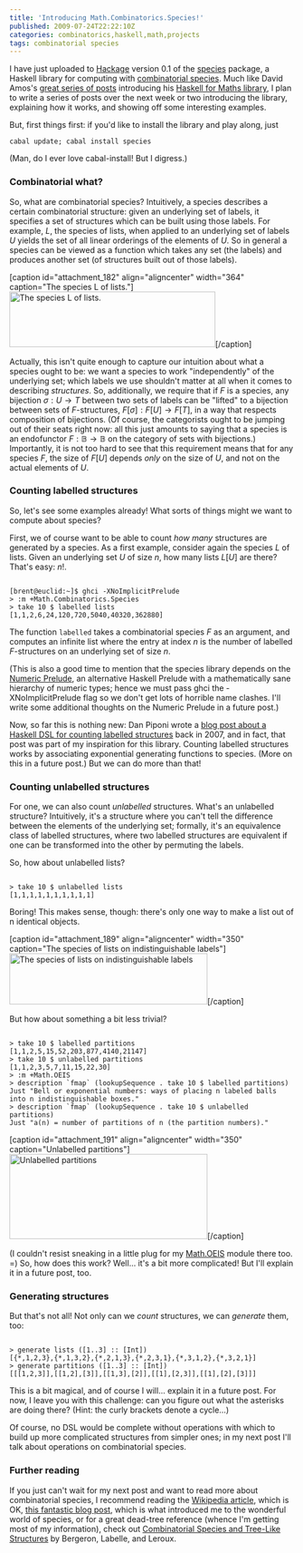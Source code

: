 ```yaml
---
title: 'Introducing Math.Combinatorics.Species!'
published: 2009-07-24T22:22:10Z
categories: combinatorics,haskell,math,projects
tags: combinatorial species
---
```


I have just uploaded to <a href="http://hackage.haskell.org">Hackage</a> version 0.1 of the <a href="http://hackage.haskell.org/package/species">species</a> package, a Haskell library for computing with <a href="https://secure.wikimedia.org/wikipedia/en/wiki/Combinatorial_species">combinatorial species</a>.  Much like David Amos's <a href="http://haskellformaths.blogspot.com/">great series of posts</a> introducing his <a href="http://hackage.haskell.org/package/HaskellForMaths">Haskell for Maths library</a>, I plan to write a series of posts over the next week or two introducing the library, explaining how it works, and showing off some interesting examples.

But, first things first: if you'd like to install the library and play along, just

<code>cabal update; cabal install species</code>

(Man, do I ever love cabal-install!  But I digress.)

<h3>Combinatorial what?</h3>

So, what are combinatorial species?  Intuitively, a species describes a certain combinatorial structure: given an underlying set of labels, it specifies a set of structures which can be built using those labels.  For example, $L$, the species of lists, when applied to an underlying set of labels $U$ yields the set of all linear orderings of the elements of $U$.  So in general a species can be viewed as a function which takes any set (the labels) and produces another set (of structures built out of those labels).

[caption id="attachment_182" align="aligncenter" width="364" caption="The species L of lists."]<img src="http://byorgey.files.wordpress.com/2009/07/list-species2.png" alt="The species L of lists." title="list-species2" width="364" height="98" class="size-full wp-image-182" />[/caption]

Actually, this isn't quite enough to capture our intuition about what a species ought to be: we want a species to work "independently" of the underlying set; which labels we use shouldn't matter at all when it comes to describing <i>structures</i>.  So, additionally, we require that if $F$ is a species, any bijection $\sigma : U \to T$ between two sets of labels can be "lifted" to a bijection between sets of $F$-structures, $F[\sigma] : F[U] \to F[T]$, in a way that respects composition of bijections.  (Of course, the categorists ought to be jumping out of their seats right now: all this just amounts to saying that a species is an endofunctor $F : \mathbb{B} \to \mathbb{B}$ on the category of sets with bijections.)  Importantly, it is not too hard to see that this requirement means that for any species $F$, the size of $F[U]$ depends <i>only</i> on the size of $U$, and not on the actual elements of $U$.

<h3>Counting labelled structures</h3>

So, let's see some examples already!  What sorts of things might we want to compute about species?

First, we of course want to be able to count <i>how many</i> structures are generated by a species.  As a first example, consider again the species $L$ of lists.  Given an underlying set $U$ of size $n$, how many lists $L[U]$ are there?  That's easy: $n!$.

<code>
[brent@euclid:~]$ ghci -XNoImplicitPrelude
&gt; :m +Math.Combinatorics.Species
&gt; take 10 $ labelled lists
[1,1,2,6,24,120,720,5040,40320,362880]
</code>

The function <code>labelled</code> takes a combinatorial species $F$ as an argument, and computes an infinite list where the entry at index $n$ is the number of labelled $F$-structures on an underlying set of size $n$.

(This is also a good time to mention that the species library depends on the <a href="http://hackage.haskell.org/package/numeric%2Dprelude">Numeric Prelude</a>, an alternative Haskell Prelude with a mathematically sane hierarchy of numeric types; hence we must pass ghci the -XNoImplicitPrelude flag so we don't get lots of horrible name clashes.  I'll write some additional thoughts on the Numeric Prelude in a future post.)

Now, so far this is nothing new: Dan Piponi wrote a <a href="http://blog.sigfpe.com/2007/11/small-combinatorial-library.html">blog post about a Haskell DSL for counting labelled structures</a> back in 2007, and in fact, that post was part of my inspiration for this library.  Counting labelled structures works by associating exponential generating functions to species.  (More on this in a future post.)  But we can do more than that!

<h3>Counting unlabelled structures</h3>

For one, we can also count <i>unlabelled</i> structures.  What's an unlabelled structure?  Intuitively, it's a structure where you can't tell the difference between the elements of the underlying set; formally, it's an equivalence class of labelled structures, where two labelled structures are equivalent if one can be transformed into the other by permuting the labels.

So, how about unlabelled lists?

<code>
&gt; take 10 $ unlabelled lists
[1,1,1,1,1,1,1,1,1,1]
</code>

Boring!  This makes sense, though: there's only one way to make a list out of n identical objects.

[caption id="attachment_189" align="aligncenter" width="350" caption="The species of lists on indistinguishable labels"]<img src="http://byorgey.files.wordpress.com/2009/07/unlabelled-lists-arr.png" alt="The species of lists on indistinguishable labels" title="unlabelled-lists-arr" width="350" height="90" class="size-full wp-image-189" />[/caption]

But how about something a bit less trivial?

<code>
&gt; take 10 $ labelled partitions
[1,1,2,5,15,52,203,877,4140,21147]
&gt; take 10 $ unlabelled partitions
[1,1,2,3,5,7,11,15,22,30]
&gt; :m +Math.OEIS
&gt; description `fmap` (lookupSequence . take 10 $ labelled partitions)
Just "Bell or exponential numbers: ways of placing n labeled balls into n indistinguishable boxes."
&gt; description `fmap` (lookupSequence . take 10 $ unlabelled partitions)
Just "a(n) = number of partitions of n (the partition numbers)."
</code>

[caption id="attachment_191" align="aligncenter" width="350" caption="Unlabelled partitions"]<img src="http://byorgey.files.wordpress.com/2009/07/unlabelled-partitions.png" alt="Unlabelled partitions" title="unlabelled-partitions" width="350" height="150" class="size-full wp-image-191" />[/caption]

(I couldn't resist sneaking in a little plug for my <a href="http://hackage.haskell.org/package/oeis">Math.OEIS</a> module there too. =)  So, how does this work?  Well... it's a bit more complicated!  But I'll explain it in a future post, too.

<h3>Generating structures</h3>

But that's not all!  Not only can we <i>count</i> structures, we can <i>generate</i> them, too:

<code>
&gt; generate lists ([1..3] :: [Int])
[{*,1,2,3},{*,1,3,2},{*,2,1,3},{*,2,3,1},{*,3,1,2},{*,3,2,1}]
&gt; generate partitions ([1..3] :: [Int])
[[[1,2,3]],[[1,2],[3]],[[1,3],[2]],[[1],[2,3]],[[1],[2],[3]]]
</code>

This is a bit magical, and of course I will... explain it in a future post.  For now, I leave you with this challenge: can you figure out what the asterisks are doing there?  (Hint: the curly brackets denote a cycle...)

Of course, no DSL would be complete without operations with which to build up more complicated structures from simpler ones; in my next post I'll talk about operations on combinatorial species.

<h3>Further reading</h3>

If you just can't wait for my next post and want to read more about combinatorial species, I recommend reading the <a href="https://secure.wikimedia.org/wikipedia/en/wiki/Combinatorial_species">Wikipedia article</a>, which is OK, <a href="http://topologicalmusings.wordpress.com/2009/03/28/number-of-idempotent-endofunctions/">this fantastic blog post</a>, which is what introduced me to the wonderful world of species, or for a great dead-tree reference (whence I'm getting most of my information), check out <a href="http://bergeron.math.uqam.ca/Species/especes.html">Combinatorial Species and Tree-Like Structures</a> by Bergeron, Labelle, and Leroux.

